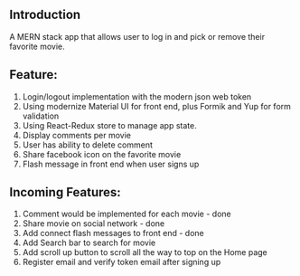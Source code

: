 ## Introduction

A MERN stack app that allows user to log in and pick or remove their favorite movie.

## Feature:

1. Login/logout implementation with the modern json web token
2. Using modernize Material UI for front end, plus Formik and Yup for form validation
3. Using React-Redux store to manage app state.
4. Display comments per movie
5. User has ability to delete comment
6. Share facebook icon on the favorite movie
7. Flash message in front end when user signs up

## Incoming Features:

1. Comment would be implemented for each movie - done
2. Share movie on social network - done
3. Add connect flash messages to front end - done
4. Add Search bar to search for movie
5. Add scroll up button to scroll all the way to top on the Home page
6. Register email and verify token email after signing up

